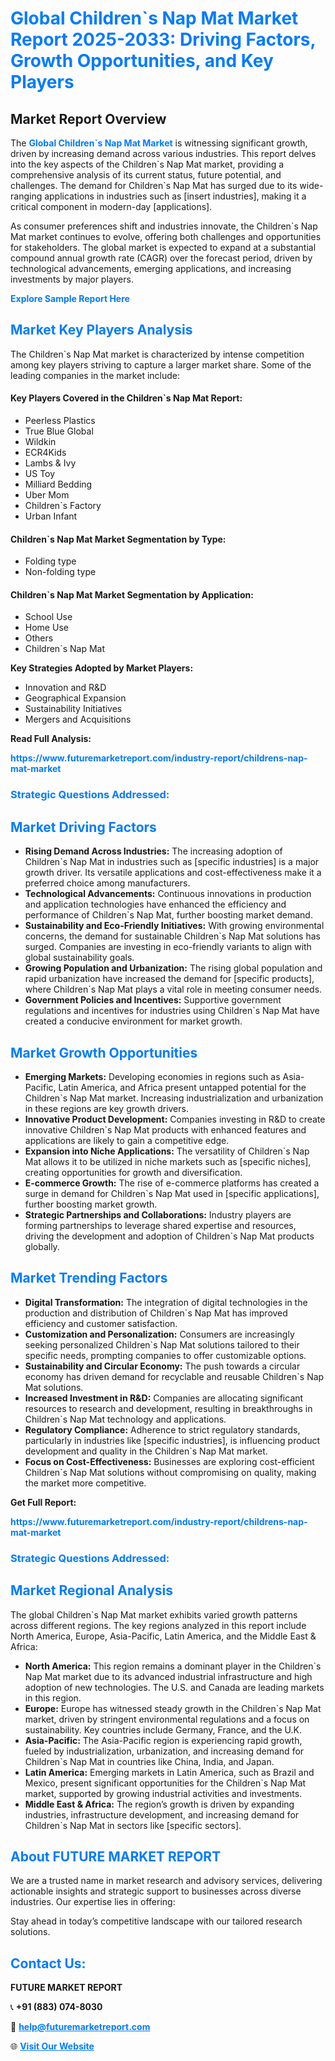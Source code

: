 <h1 style="color: #007BFF;">Global Children`s Nap Mat Market Report 2025-2033: Driving Factors, Growth Opportunities, and Key Players</h1>

<section id="overview">
<h2>Market Report Overview</h2>
<p>The <a href="https://www.futuremarketreport.com/industry-report/childrens-nap-mat-market" style="color: #007BFF; text-decoration: none;"><strong>Global Children`s Nap Mat Market</strong></a> is witnessing significant growth, driven by increasing demand across various industries. This report delves into the key aspects of the Children`s Nap Mat market, providing a comprehensive analysis of its current status, future potential, and challenges. The demand for Children`s Nap Mat has surged due to its wide-ranging applications in industries such as [insert industries], making it a critical component in modern-day [applications].</p>
<p>As consumer preferences shift and industries innovate, the Children`s Nap Mat market continues to evolve, offering both challenges and opportunities for stakeholders. The global market is expected to expand at a substantial compound annual growth rate (CAGR) over the forecast period, driven by technological advancements, emerging applications, and increasing investments by major players.</p>
</section>

<section id="overview">
<p><a href="https://www.futuremarketreport.com/request-sample/reportId=50200" style="color: #007BFF; text-decoration: none;"><strong>Explore Sample Report Here</strong></a></p>
</section>

<section id="key-players">
<h2 style="color: #007BFF;">Market Key Players Analysis</h2>
<p>The Children`s Nap Mat market is characterized by intense competition among key players striving to capture a larger market share. Some of the leading companies in the market include:</p>
<h4>Key Players Covered in the Children`s Nap Mat Report:</h4>
<ul><li>Peerless Plastics</li><li>True Blue Global</li><li>Wildkin</li><li>ECR4Kids</li><li>Lambs &amp; Ivy</li><li>US Toy</li><li>Milliard Bedding</li><li>Uber Mom</li><li>Children`s Factory</li><li>Urban Infant</li></ul>
<h4>Children`s Nap Mat Market Segmentation by Type:</h4>
<ul><li>Folding type</li><li>Non-folding type</li></ul>

<h4>Children`s Nap Mat Market Segmentation by Application:</h4>
<ul><li>School Use</li><li>Home Use</li><li>Others</li><li>Children`s Nap Mat</li></ul>
<p><strong>Key Strategies Adopted by Market Players:</strong></p>
<ul>
<li>Innovation and R&D</li>
<li>Geographical Expansion</li>
<li>Sustainability Initiatives</li>
<li>Mergers and Acquisitions</li>
</ul>
</section>

<section>
<p><strong>Read Full Analysis: </strong></p><a href="https://www.futuremarketreport.com/industry-report/childrens-nap-mat-market" style="color: #007BFF; text-decoration: none;"><strong>https://www.futuremarketreport.com/industry-report/childrens-nap-mat-market</strong></a>
<h3 style="color: #007BFF;">Strategic Questions Addressed:</h3>
</section>

<section id="driving-factors">
<h2 style="color: #007BFF;">Market Driving Factors</h2>
<ul>
<li><strong>Rising Demand Across Industries:</strong> The increasing adoption of Children`s Nap Mat in industries such as [specific industries] is a major growth driver. Its versatile applications and cost-effectiveness make it a preferred choice among manufacturers.</li>
<li><strong>Technological Advancements:</strong> Continuous innovations in production and application technologies have enhanced the efficiency and performance of Children`s Nap Mat, further boosting market demand.</li>
<li><strong>Sustainability and Eco-Friendly Initiatives:</strong> With growing environmental concerns, the demand for sustainable Children`s Nap Mat solutions has surged. Companies are investing in eco-friendly variants to align with global sustainability goals.</li>
<li><strong>Growing Population and Urbanization:</strong> The rising global population and rapid urbanization have increased the demand for [specific products], where Children`s Nap Mat plays a vital role in meeting consumer needs.</li>
<li><strong>Government Policies and Incentives:</strong> Supportive government regulations and incentives for industries using Children`s Nap Mat have created a conducive environment for market growth.</li>
</ul>
</section>

<section id="growth-opportunities">
<h2 style="color: #007BFF;">Market Growth Opportunities</h2>
<ul>
<li><strong>Emerging Markets:</strong> Developing economies in regions such as Asia-Pacific, Latin America, and Africa present untapped potential for the Children`s Nap Mat market. Increasing industrialization and urbanization in these regions are key growth drivers.</li>
<li><strong>Innovative Product Development:</strong> Companies investing in R&D to create innovative Children`s Nap Mat products with enhanced features and applications are likely to gain a competitive edge.</li>
<li><strong>Expansion into Niche Applications:</strong> The versatility of Children`s Nap Mat allows it to be utilized in niche markets such as [specific niches], creating opportunities for growth and diversification.</li>
<li><strong>E-commerce Growth:</strong> The rise of e-commerce platforms has created a surge in demand for Children`s Nap Mat used in [specific applications], further boosting market growth.</li>
<li><strong>Strategic Partnerships and Collaborations:</strong> Industry players are forming partnerships to leverage shared expertise and resources, driving the development and adoption of Children`s Nap Mat products globally.</li>
</ul>
</section>

<section id="trending-factors">
<h2 style="color: #007BFF;">Market Trending Factors</h2>
<ul>
<li><strong>Digital Transformation:</strong> The integration of digital technologies in the production and distribution of Children`s Nap Mat has improved efficiency and customer satisfaction.</li>
<li><strong>Customization and Personalization:</strong> Consumers are increasingly seeking personalized Children`s Nap Mat solutions tailored to their specific needs, prompting companies to offer customizable options.</li>
<li><strong>Sustainability and Circular Economy:</strong> The push towards a circular economy has driven demand for recyclable and reusable Children`s Nap Mat solutions.</li>
<li><strong>Increased Investment in R&D:</strong> Companies are allocating significant resources to research and development, resulting in breakthroughs in Children`s Nap Mat technology and applications.</li>
<li><strong>Regulatory Compliance:</strong> Adherence to strict regulatory standards, particularly in industries like [specific industries], is influencing product development and quality in the Children`s Nap Mat market.</li>
<li><strong>Focus on Cost-Effectiveness:</strong> Businesses are exploring cost-efficient Children`s Nap Mat solutions without compromising on quality, making the market more competitive.</li>
</ul>
</section>

<section>
<p><strong>Get Full Report: </strong></p><a href="https://www.futuremarketreport.com/industry-report/childrens-nap-mat-market" style="color: #007BFF; text-decoration: none;"><strong>https://www.futuremarketreport.com/industry-report/childrens-nap-mat-market</strong></a>
<h3 style="color: #007BFF;">Strategic Questions Addressed:</h3>
</section>


<section id="regional-analysis">
<h2 style="color: #007BFF;">Market Regional Analysis</h2>
<p>The global Children`s Nap Mat market exhibits varied growth patterns across different regions. The key regions analyzed in this report include North America, Europe, Asia-Pacific, Latin America, and the Middle East & Africa:</p>
<ul>
<li><strong>North America:</strong> This region remains a dominant player in the Children`s Nap Mat market due to its advanced industrial infrastructure and high adoption of new technologies. The U.S. and Canada are leading markets in this region.</li>
<li><strong>Europe:</strong> Europe has witnessed steady growth in the Children`s Nap Mat market, driven by stringent environmental regulations and a focus on sustainability. Key countries include Germany, France, and the U.K.</li>
<li><strong>Asia-Pacific:</strong> The Asia-Pacific region is experiencing rapid growth, fueled by industrialization, urbanization, and increasing demand for Children`s Nap Mat in countries like China, India, and Japan.</li>
<li><strong>Latin America:</strong> Emerging markets in Latin America, such as Brazil and Mexico, present significant opportunities for the Children`s Nap Mat market, supported by growing industrial activities and investments.</li>
<li><strong>Middle East & Africa:</strong> The region’s growth is driven by expanding industries, infrastructure development, and increasing demand for Children`s Nap Mat in sectors like [specific sectors].</li>
</ul>
</section>

<footer>
<h2 style="color: #007BFF;">About FUTURE MARKET REPORT</h2>
<p>We are a trusted name in market research and advisory services, delivering actionable insights and strategic support to businesses across diverse industries. Our expertise lies in offering:</p>

<p>Stay ahead in today’s competitive landscape with our tailored research solutions.</p>

<h2 style="color: #007BFF;">Contact Us:</h2>
<p><strong>FUTURE MARKET REPORT</strong></p>
<p>📞 <strong>+91 (883) 074-8030</strong></p>
<p>📧 <strong><a href="mailto:help@futuremarketreport.com" style="color: #007BFF;">help@futuremarketreport.com</a></strong></p>
<p>🌐 <strong><a href="https://www.futuremarketreport.com/" style="color: #007BFF;">Visit Our Website</a></strong></p>
</footer>